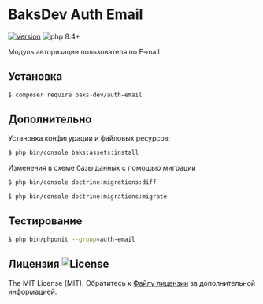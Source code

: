 # BaksDev Auth Email

[![Version](https://img.shields.io/badge/version-7.2.0-blue)](https://github.com/baks-dev/auth-email/releases)
![php 8.4+](https://img.shields.io/badge/php-min%208.4-red.svg)

Модуль авторизации пользователя по E-mail

## Установка

``` bash
$ composer require baks-dev/auth-email
```

## Дополнительно

Установка конфигурации и файловых ресурсов:

``` bash
$ php bin/console baks:assets:install
```

Изменения в схеме базы данных с помощью миграции

``` bash
$ php bin/console doctrine:migrations:diff

$ php bin/console doctrine:migrations:migrate
```

## Тестирование

``` bash
$ php bin/phpunit --group=auth-email
```

## Лицензия ![License](https://img.shields.io/badge/MIT-green)

The MIT License (MIT). Обратитесь к [Файлу лицензии](LICENSE.md) за дополнительной информацией.

